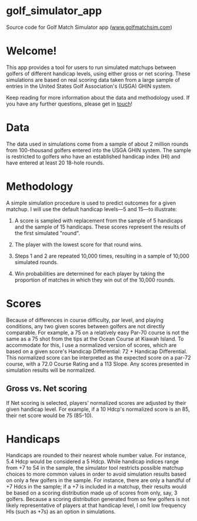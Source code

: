 # golf_simulator_app
Source code for Golf Match Simulator app (www.golfmatchsim.com)

# Welcome!
This app provides a tool for users to run simulated matchups between golfers of different handicap levels, using either gross or net scoring. These simulations are based on real scoring data taken from a large sample of entries in the United States Golf Association's (USGA) GHIN system.

Keep reading for more information about the data and methodology used. If you have any further questions, please get in [touch](https://www.seanbock.com/#contact)! 
# Data 
The data used in simulations come from a sample of about 2 million rounds from 100-thousand golfers entered into the USGA GHIN system. The sample is restricted to golfers who have an established handicap index (HI) and have entered at least 20 18-hole rounds.

# Methodology
A simple simulation procedure is used to predict outcomes for a given matchup. I will use the default handicap levels—5 and 15—to illustrate: 

1) A score is sampled with replacement from the sample of 5 handicaps and the sample of 15 handicaps. These scores represent the results of the first simulated "round".

2) The player with the lowest score for that round wins.

3) Steps 1 and 2 are repeated 10,000 times, resulting in a sample of 10,000 simulated rounds.

4) Win probabilities are determined for each player by taking the proportion of matches in which they win out of the 10,000 rounds.

# Scores 
Because of differences in course difficulty, par level, and playing conditions, any two given scores between golfers are not directly comparable. For example, a 75 on a relatively easy Par-70 course is not the same as a 75 shot from the tips at the Ocean Course at Kiawah Island. To accommodate for this, I use a normalized version of scores, which are based on a given score's Handicap Differential: 72 + Handicap Differential. This normalized score can be interpreted as the expected score on a par-72 course, with a 72.0 Course Rating and a 113 Slope. Any scores presented in simulation results will be normalized. 

## Gross vs. Net scoring
If Net scoring is selected, players' normalized scores are adjusted by their given handicap level. For example, if a 10 Hdcp's normalized score is an 85, their net score would be 75 (85-10). 

# Handicaps 
Handicaps are rounded to their nearest whole number value. For instance, 5.4 Hdcp would be considered a 5 Hdcp. While handicap indices range from +7 to 54 in the sample, the simulator tool restricts possible matchup choices to more common values in order to avoid simulation results based on only a few golfers in the sample. For instance, there are only a handful of +7 Hdcs in the sample; if a +7 is included in a matchup, their results would be based on a scoring distribution made up of scores from only, say, 3 golfers. Because a scoring distribution generated from so few golfers is not likely representative of players at that handicap level, I omit low frequency HIs (such as +7s) as an option in simulations.


